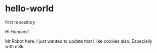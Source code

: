 # hello-world
first repository


Hi Humans!

Mr.Robot here. I just wanted to update that I like cookies also; Especially with milk.
